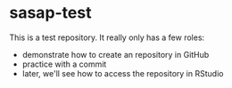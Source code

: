 # sasap-test
This is a test repository.  It really only has a few roles:

- demonstrate how to create an repository in GitHub
- practice with a commit
- later, we'll see how to access the repository in RStudio

